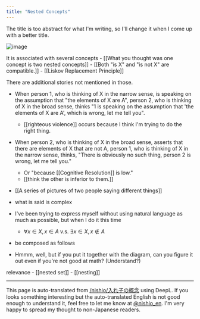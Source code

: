 ```yaml
---
title: "Nested Concepts"
---
```


The title is too abstract for what I'm writing, so I'll change it when I come up with a better title.

![image](https://gyazo.com/48f20d6230d96ed0bcefa418fda4afb5/thumb/1000)

It is associated with several concepts
    - [[What you thought was one concept is two nested concepts]]
    - [[Both "is X" and "is not X" are compatible.]]
    - [[Liskov Replacement Principle]]

There are additional stories not mentioned in those.
- When person 1, who is thinking of X in the narrow sense, is speaking on the assumption that "the elements of X are A", person 2, who is thinking of X in the broad sense, thinks "1 is speaking on the assumption that 'the elements of X are A', which is wrong, let me tell you".
    - [[righteous violence]] occurs because I think I'm trying to do the right thing.
- When person 2, who is thinking of X in the broad sense, asserts that there are elements of X that are not A, person 1, who is thinking of X in the narrow sense, thinks, "There is obviously no such thing, person 2 is wrong, let me tell you."
    - Or "because [[Cognitive Resolution]] is low."
    - [[think the other is inferior to them.]]


- [[A series of pictures of two people saying different things]]
- what is said is complex
- I've been trying to express myself without using natural language as much as possible, but when I do it this time
    - $\forall x\in X, x\in A$ v.s. $\exists x\in X, x\notin A$
- be composed as follows
- Hmmm, well, but if you put it together with the diagram, can you figure it out even if you're not good at math? (Understand?)

relevance
    - [[nested set]]
    - [[nesting]]

---
This page is auto-translated from [/nishio/入れ子の概念](https://scrapbox.io/nishio/入れ子の概念) using DeepL. If you looks something interesting but the auto-translated English is not good enough to understand it, feel free to let me know at [@nishio_en](https://twitter.com/nishio_en). I'm very happy to spread my thought to non-Japanese readers.